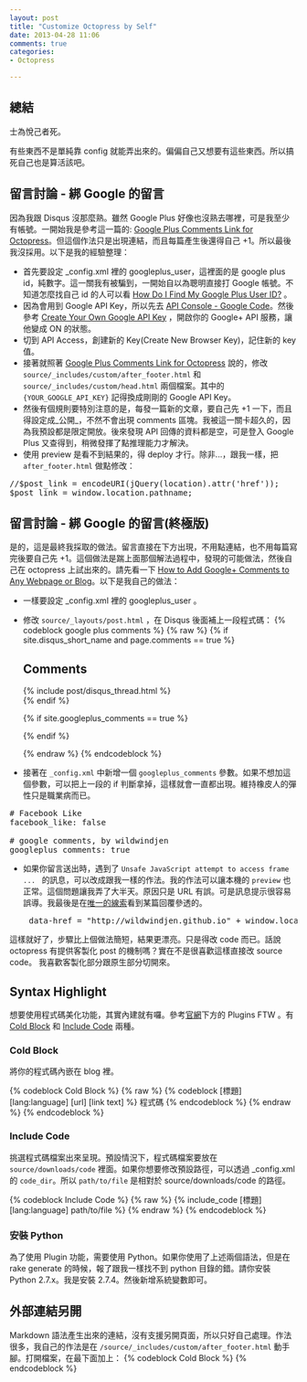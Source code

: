 ```yaml
---
layout: post
title: "Customize Octopress by Self"
date: 2013-04-28 11:06
comments: true
categories: 
- Octopress

---
```

## 總結
<pre>
士為悅己者死。
</pre>

有些東西不是單純靠 config 就能弄出來的。偏偏自己又想要有這些東西。所以搞死自己也是算活該吧。


## 留言討論 - 綁 Google 的留言
因為我跟 Disqus 沒那麼熟。雖然 Google Plus 好像也沒熟去哪裡，可是我至少有帳號。一開始我是參考這一篇的: [Google Plus Comments Link for Octopress](http://blog.justin.kelly.org.au/google-plus-octopress/ "Google Plus Comments Link for Octopress")。但這個作法只是出現連結，而且每篇產生後還得自己 +1。所以最後我沒採用。以下是我的經驗整理：

+ 首先要設定 _config.xml 裡的 googleplus_user，這裡面的是 google plus id，純數字。這一關我有被騙到，一開始自以為聰明直接打 Google 帳號。不知道怎麼找自己 id 的人可以看 [How Do I Find My Google Plus User ID?](http://ansonalex.com/google-plus/how-do-i-find-my-google-plus-user-id-google/ "How Do I Find My Google Plus User ID?") 。
+ 因為會用到 Google API Key，所以先去 [API Console - Google Code](https://code.google.com/apis/console/ "API Console - Google Code")。然後參考 [Create Your Own Google API Key](http://www.designchemical.com/blog/index.php/faq/create-your-own-google-api-key/ "Create Your Own Google API Key") ，開啟你的 Google+ API 服務，讓他變成 ON 的狀態。
+ 切到 API Access，創建新的 Key(Create New Browser Key)，記住新的 key 值。
+ 接著就照著 [Google Plus Comments Link for Octopress](http://blog.justin.kelly.org.au/google-plus-octopress/ "Google Plus Comments Link for Octopress") 說的，修改 `source/_includes/custom/after_footer.html` 和 `source/_includes/custom/head.html` 兩個檔案。其中的 `{YOUR_GOOGLE_API_KEY}` 記得換成剛剛的 Google API Key。
+ 然後有個規則要特別注意的是，每發一篇新的文章，要自己先 +1 一下，而且得設定成_公開_，不然不會出現 comments 區塊。我被這一關卡超久的，因為我預設都是限定開放。後來發現 API 回傳的資料都是空，可是登入 Google Plus 又查得到，稍微發揮了點推理能力才解決。
+ 使用 preview 是看不到結果的，得 deploy 才行。除非...，跟我一樣，把 `after_footer.html` 做點修改：
<pre>
//$post_link = encodeURI(jQuery(location).attr('href'));
$post_link = window.location.pathname;
</pre>


## 留言討論 - 綁 Google 的留言(終極版)
是的，這是最終我採取的做法。留言直接在下方出現，不用點連結，也不用每篇寫完後要自己先 +1。這個做法是踹上面那個解法過程中，發現的可能做法，然後自己在 octopress 上試出來的。請先看一下 [How to Add Google+ Comments to Any Webpage or Blog](http://dashburst.com/how-to-add-google-comments-to-any-webpage-or-blog-unofficially/ "How to Add Google+ Comments to Any Webpage or Blog")。以下是我自己的做法：

+ 一樣要設定 _config.xml 裡的 googleplus_user 。
+ 修改 `source/_layouts/post.html` ，在 Disqus 後面補上一段程式碼：
{% codeblock google plus comments %}
	{% raw %}
	{% if site.disqus_short_name and page.comments == true %}
	  <section>
		<h1>Comments</h1>
		<div id="disqus_thread" aria-live="polite">{% include post/disqus_thread.html %}</div>
	  </section>
	{% endif %}

	<!-- Google Comments, by wildwindjen -->
	{% if site.googleplus_comments == true %}
	  <section>
		<script src="https://apis.google.com/js/plusone.js">
		</script>
		<div class="g-comments"
			data-href=window.location
			data-width="789"
			data-first_party_property="BLOGGER"
			data-view_type="FILTERED_POSTMOD">
		</div>
	  </section>
	{% endif %}
	<!-- Google Comments end -->
	{% endraw %}
{% endcodeblock %}

+ 接著在 `_config.xml` 中新增一個 `googleplus_comments` 參數。如果不想加這個參數，可以把上一段的 if 判斷拿掉，這樣就會一直都出現。維持橡皮人的彈性只是職業病而已。
<pre>
# Facebook Like
facebook_like: false

# google comments, by wildwindjen
googleplus_comments: true
</pre>

+ 如果你留言送出時，遇到了 `Unsafe JavaScript attempt to access frame ... ` 的訊息，可以改成跟我一樣的作法。我的作法可以讓本機的 `preview` 也正常。這個問題讓我弄了大半天。原因只是 URL 有誤。可是訊息提示很容易誤導。我最後是在[唯一的線索](http://browsingthenet.blogspot.tw/2013/04/google-plus-comments-on-any-website.html "這邊")看到某篇回覆參透的。
<pre>
	data-href = "http://wildwindjen.github.io" + window.location.pathname
</pre>

這樣就好了，步驟比上個做法簡短，結果更漂亮。只是得改 code 而已。話說 octopress 有提供客製化 post 的機制嗎？實在不是很喜歡這樣直接改 source code。 我喜歡客製化部分跟原生部分切開來。


## Syntax Highlight
想要使用程式碼美化功能，其實內建就有囉。參考[官網](http://octopress.org/ "官網")下方的 Plugins FTW 。有 [Cold Block](http://octopress.org/docs/plugins/codeblock "Cold Block") 和 [Include Code](http://octopress.org/docs/plugins/include-code "Include Code") 兩種。

### Cold Block
將你的程式碼內嵌在 blog 裡。

{% codeblock Cold Block %}
	{% raw %}
	{% codeblock [標題] [lang:language] [url] [link text] %}
	程式碼
	{% endcodeblock %}
	{% endraw %}
{% endcodeblock %}

### Include Code
挑選程式碼檔案出來呈現。預設情況下，程式碼檔案要放在 `source/downloads/code` 裡面。如果你想要修改預設路徑，可以透過 _config.xml 的 `code_dir`。所以 `path/to/file` 是相對於 source/downloads/code 的路徑。

{% codeblock Include Code %}
	{% raw %}
	{% include_code [標題] [lang:language] path/to/file %}
	{% endraw %}
{% endcodeblock %}

### 安裝 Python
為了使用 Plugin 功能，需要使用 Python。如果你使用了上述兩個語法，但是在 rake generate 的時候，報了跟我一樣找不到 python 目錄的錯。請你安裝 Python 2.7.x。我是安裝 2.7.4。然後新增系統變數即可。


## 外部連結另開
Markdown 語法產生出來的連結，沒有支援另開頁面，所以只好自己處理。作法很多，我自己的作法是在 `/source/_includes/custom/after_footer.html` 動手腳。打開檔案，在最下面加上：
{% codeblock Cold Block %}
	<script type="text/javascript">
	$('a[href^="http://"]').attr("target", "_blank");
	</script>
{% endcodeblock %}